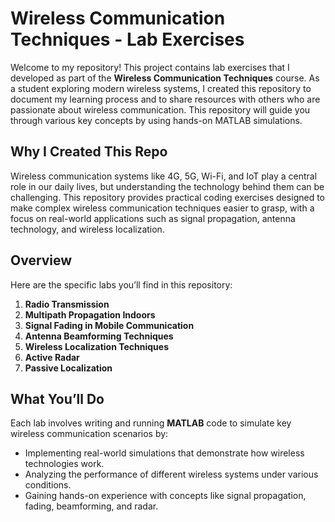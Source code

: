 # Wireless Communication Techniques - Lab Exercises

Welcome to my repository! This project contains lab exercises that I developed as part of the **Wireless Communication Techniques** course. As a student exploring modern wireless systems, I created this repository to document my learning process and to share resources with others who are passionate about wireless communication. This repository will guide you through various key concepts by using hands-on MATLAB simulations.

## Why I Created This Repo

Wireless communication systems like 4G, 5G, Wi-Fi, and IoT play a central role in our daily lives, but understanding the technology behind them can be challenging. This repository provides practical coding exercises designed to make complex wireless communication techniques easier to grasp, with a focus on real-world applications such as signal propagation, antenna technology, and wireless localization.


## Overview

Here are the specific labs you’ll find in this repository:
1. **Radio Transmission**
2. **Multipath Propagation Indoors**
3. **Signal Fading in Mobile Communication**
4. **Antenna Beamforming Techniques**
5. **Wireless Localization Techniques**
6. **Active Radar**
7. **Passive Localization**

## What You’ll Do

Each lab involves writing and running **MATLAB** code to simulate key wireless communication scenarios by:
- Implementing real-world simulations that demonstrate how wireless technologies work.
- Analyzing the performance of different wireless systems under various conditions.
- Gaining hands-on experience with concepts like signal propagation, fading, beamforming, and radar.

